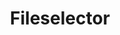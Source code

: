---
layout: pattern.njk
tags: 
    - legacy_components_de
key: fileselector-legacy_de
title: Fileselector
parent: legacy_components_de
image: legacy/overview/fileselector.webp
keywords: 
order: 100
---